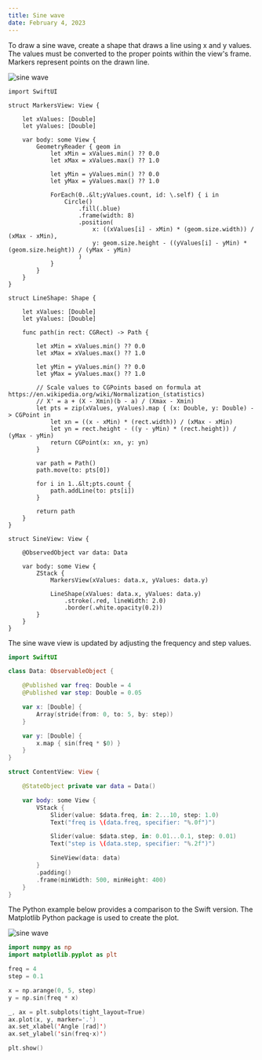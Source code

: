 ```yaml
---
title: Sine wave
date: February 4, 2023
---
```


To draw a sine wave, create a shape that draws a line using x and y values. The values must be converted to the proper points within the view's frame. Markers represent points on the drawn line.

<img src="../img/sine-wave1.png" style="max-width:400px;" alt="sine wave">

``` { .swift .pre1000 }
import SwiftUI

struct MarkersView: View {

    let xValues: [Double]
    let yValues: [Double]

    var body: some View {
        GeometryReader { geom in
            let xMin = xValues.min() ?? 0.0
            let xMax = xValues.max() ?? 1.0

            let yMin = yValues.min() ?? 0.0
            let yMax = yValues.max() ?? 1.0

            ForEach(0..&lt;yValues.count, id: \.self) { i in
                Circle()
                    .fill(.blue)
                    .frame(width: 8)
                    .position(
                        x: ((xValues[i] - xMin) * (geom.size.width)) / (xMax - xMin),
                        y: geom.size.height - ((yValues[i] - yMin) * (geom.size.height)) / (yMax - yMin)
                    )
            }
        }
    }
}

struct LineShape: Shape {

    let xValues: [Double]
    let yValues: [Double]

    func path(in rect: CGRect) -> Path {

        let xMin = xValues.min() ?? 0.0
        let xMax = xValues.max() ?? 1.0

        let yMin = yValues.min() ?? 0.0
        let yMax = yValues.max() ?? 1.0

        // Scale values to CGPoints based on formula at https://en.wikipedia.org/wiki/Normalization_(statistics)
        // X' = a + (X - Xmin)(b - a) / (Xmax - Xmin)
        let pts = zip(xValues, yValues).map { (x: Double, y: Double) -> CGPoint in
            let xn = ((x - xMin) * (rect.width)) / (xMax - xMin)
            let yn = rect.height - ((y - yMin) * (rect.height)) / (yMax - yMin)
            return CGPoint(x: xn, y: yn)
        }

        var path = Path()
        path.move(to: pts[0])

        for i in 1..&lt;pts.count {
            path.addLine(to: pts[i])
        }

        return path
    }
}

struct SineView: View {

    @ObservedObject var data: Data

    var body: some View {
        ZStack {
            MarkersView(xValues: data.x, yValues: data.y)

            LineShape(xValues: data.x, yValues: data.y)
                .stroke(.red, lineWidth: 2.0)
                .border(.white.opacity(0.2))
        }
    }
}
```

The sine wave view is updated by adjusting the frequency and step values.

```swift
import SwiftUI

class Data: ObservableObject {

    @Published var freq: Double = 4
    @Published var step: Double = 0.05

    var x: [Double] {
        Array(stride(from: 0, to: 5, by: step))
    }

    var y: [Double] {
        x.map { sin(freq * $0) }
    }
}

struct ContentView: View {

    @StateObject private var data = Data()

    var body: some View {
        VStack {
            Slider(value: $data.freq, in: 2...10, step: 1.0)
            Text("freq is \(data.freq, specifier: "%.0f")")

            Slider(value: $data.step, in: 0.01...0.1, step: 0.01)
            Text("step is \(data.step, specifier: "%.2f")")

            SineView(data: data)
        }
        .padding()
        .frame(minWidth: 500, minHeight: 400)
    }
}
```

The Python example below provides a comparison to the Swift version. The Matplotlib Python package is used to create the plot.

<img src="../img/sine-wave2.png" style="max-width:400px;" alt="sine wave">

```swift
import numpy as np
import matplotlib.pyplot as plt

freq = 4
step = 0.1

x = np.arange(0, 5, step)
y = np.sin(freq * x)

_, ax = plt.subplots(tight_layout=True)
ax.plot(x, y, marker='.')
ax.set_xlabel('Angle [rad]')
ax.set_ylabel('sin(freq⋅x)')

plt.show()
```
